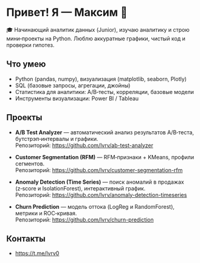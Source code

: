 # Привет! Я — Максим 👋

🎓 Начинающий аналитик данных (Junior), изучаю аналитику и строю мини‑проекты на Python. Люблю аккуратные графики, чистый код и проверки гипотез.

## Что умею
- Python (pandas, numpy), визуализация (matplotlib, seaborn, Plotly)
- SQL (базовые запросы, агрегации, джойны)
- Статистика для аналитики: A/B‑тесты, корреляции, базовые модели
- Инструменты визуализации: Power BI / Tableau

## Проекты

- **A/B Test Analyzer** — автоматический анализ результатов A/B‑теста, бутстрэп‑интервалы и графики.  
  Репозиторий: https://github.com/lvrv/ab-test-analyzer

- **Customer Segmentation (RFM)** — RFM‑признаки + KMeans, профили сегментов.  
  Репозиторий: https://github.com/lvrv/customer-segmentation-rfm

- **Anomaly Detection (Time Series)** — поиск аномалий в продажах (z‑score и IsolationForest), интерактивный график.  
  Репозиторий: https://github.com/lvrv/anomaly-detection-timeseries

- **Churn Prediction** — модель оттока (LogReg и RandomForest), метрики и ROC‑кривая.  
  Репозиторий: https://github.com/lvrv/churn-prediction

## Контакты
- https://t.me/lvrv0

